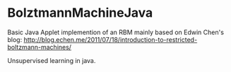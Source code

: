 BolztmannMachineJava
====================

Basic Java Applet implemention of an RBM mainly based on Edwin Chen's blog: http://blog.echen.me/2011/07/18/introduction-to-restricted-boltzmann-machines/

Unsupervised learning in java.

